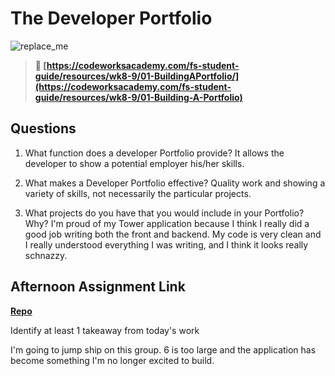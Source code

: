 # The Developer Portfolio

![replace_me](https://codeworks.blob.core.windows.net/public/assets/img/illustrations/placeholder.svg)

> **📖 [https://codeworksacademy.com/fs-student-guide/resources/wk8-9/01-BuildingAPortfolio/](https://codeworksacademy.com/fs-student-guide/resources/wk8-9/01-Building-A-Portfolio)**

## Questions

1. What function does a developer Portfolio provide?
It allows the developer to show a potential employer his/her skills.

2. What makes a Developer Portfolio effective?
Quality work and showing a variety of skills, not necessarily the particular projects.

3. What projects do you have that you would include in your Portfolio? Why?
I'm proud of my Tower application because I think I really did a good job writing both the front and backend. My code is very clean and I really understood everything I was writing, and I think it looks really schnazzy. 

## Afternoon Assignment Link

**[Repo](https://github.com/tebazele/supper-setter-capstone)**

Identify at least 1 takeaway from today's work

I'm going to jump ship on this group. 6 is too large and the application has become something I'm no longer excited to build. 